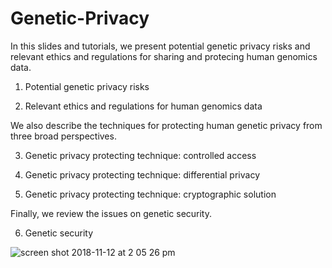 # Genetic-Privacy
In this slides and tutorials, we present potential genetic privacy risks and relevant ethics and regulations for sharing and protecing human genomics data.

1. Potential genetic privacy risks

2. Relevant ethics and regulations for human genomics data

We also describe the techniques for protecting human genetic privacy from three broad perspectives.

3. Genetic privacy protecting technique: controlled access

4. Genetic privacy protecting technique: differential privacy

5. Genetic privacy protecting technique: cryptographic solution

Finally, we review the issues on genetic security.

6. Genetic security

![screen shot 2018-11-12 at 2 05 26 pm](https://user-images.githubusercontent.com/22375433/48418740-11e72500-e724-11e8-8ac4-47366604e40c.png)
